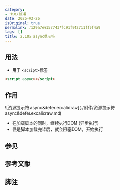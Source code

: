 ```yaml
---
category:
- 卡片/普通
date: 2025-03-26
isOriginal: true
permalink: /129a7e61577437fc91f942711ff0f4a9
tags: []
title: 2.10a async提示符
---
```

## 用法
- 用于 `<script>`标签
```html
<script async></script>
```
## 作用
![资源提示符 async&defer.excalidraw](./附件/资源提示符 async&defer.excalidraw.md)
- 在加载脚本的同时，继续执行DOM (异步执行)
- 但是脚本加载完毕后，就会阻塞DOM，开始执行
## 参见
## 参考文献
## 脚注

